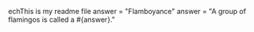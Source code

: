 echThis is my readme file
answer = "Flamboyance"
answer = "A group of flamingos is called a #{answer}."